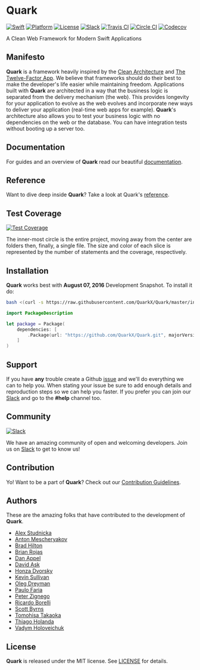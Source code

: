 # Quark

[![Swift][swift-badge]][swift-url]
[![Platform][platform-badge]][platform-url]
[![License][mit-badge]][mit-url]
[![Slack][slack-badge]][slack-url]
[![Travis CI][travis-badge]][travis-url]
[![Circle CI][circle-ci-badge]][circle-ci-url]
[![Codecov][codecov-badge]][codecov-url]

A Clean Web Framework for Modern Swift Applications

## Manifesto

**Quark** is a framework heavily inspired by the [Clean Architecture](https://blog.8thlight.com/uncle-bob/2012/08/13/the-clean-architecture.html) and [The Twelve-Factor App](http://12factor.net). We believe that frameworks should do their best to make the developer's life easier while maintaining freedom. Applications built with **Quark** are architected in a way that the business logic is separated from the delivery mechanism (the web). This provides longevity for your application to evolve as the web evolves and incorporate new ways to deliver your application (real-time web apps for example). **Quark**'s architecture also allows you to test your business logic with no dependencies on the web or the database. You can have integration tests without booting up a server too.

## Documentation

For guides and an overview of **Quark** read our beautiful [documentation](https://quark-docs.readme.io).

## Reference

Want to dive deep inside **Quark**? Take a look at Quark's [reference](http://reference.quark.zewo.io).

## Test Coverage

[![Test Coverage][codecov-sunburst]][codecov-url]

The inner-most circle is the entire project, moving away from the center are folders then, finally, a single file. The size and color of each slice is represented by the number of statements and the coverage, respectively.

## Installation

**Quark** works best with **August 07, 2016** Development Snapshot. To install it do:

```sh
bash <(curl -s https://raw.githubusercontent.com/QuarkX/Quark/master/install-swift.sh) DEVELOPMENT-SNAPSHOT-2016-08-07-a
```

```swift
import PackageDescription

let package = Package(
    dependencies: [
        .Package(url: "https://github.com/QuarkX/Quark.git", majorVersion: 0, minor: 0)
    ]
)
```

## Support

If you have **any** trouble create a Github [issue](https://github.com/QuarkX/Quark/issues/new) and we'll do everything we can to help you. When stating your issue be sure to add enough details and reproduction steps so we can help you faster. If you prefer you can join our [Slack](http://slack.zewo.io) and go to the **#help** channel too.

## Community

[![Slack][slack-image]][slack-url]

We have an amazing community of open and welcoming developers. Join us on [Slack](http://slack.zewo.io) to get to know us!

## Contribution

Yo! Want to be a part of **Quark**? Check out our [Contribution Guidelines](CONTRIBUTING.md).

## Authors

These are the amazing folks that have contributed to the development of **Quark**.

- [Alex Studnicka](https://github.com/alex-alex)
- [Anton Mescheryakov](https://github.com/antonmes)
- [Brad Hilton](https://github.com/bradhilton)
- [Brian Rojas](https://github.com/marchinram)
- [Dan Appel](https://github.com/Danappelxx)
- [David Ask](https://github.com/formbound)
- [Honza Dvorsky](https://github.com/czechboy0)
- [Kevin Sullivan](https://github.com/kevinup7)
- [Oleg Dreyman](https://github.com/dreymonde)
- [Paulo Faria](http://github.com/paulofaria)
- [Peter Zignego](https://github.com/pvzig)
- [Ricardo Borelli](http://github.com/rabc)
- [Scott Byrns](https://github.com/scottbyrns)
- [Tomohisa Takaoka](https://github.com/tomohisa)
- [Thiago Holanda](http://github.com/unnamedd)
- [Vadym Holoveichuk](https://github.com/goloveychuk)

## License

**Quark** is released under the MIT license. See [LICENSE](https://raw.githubusercontent.com/QuarkX/Quark/master/LICENSE) for details.

[swift-badge]: https://img.shields.io/badge/Swift-3.0-orange.svg?style=flat
[swift-url]: https://swift.org
[zewo-badge]: https://img.shields.io/badge/Zewo-0.5-FF7565.svg?style=flat
[zewo-url]: http://zewo.io
[platform-badge]: https://img.shields.io/badge/Platforms-macOS%20&%20Linux-lightgray.svg?style=flat
[platform-url]: https://swift.org
[mit-badge]: https://img.shields.io/badge/License-MIT-blue.svg?style=flat
[mit-url]: https://tldrlegal.com/license/mit-license
[slack-image]: http://s13.postimg.org/ybwy92ktf/Slack.png
[slack-badge]: https://zewo-slackin.herokuapp.com/badge.svg
[slack-url]: http://slack.zewo.io
[travis-badge]: https://travis-ci.org/QuarkX/Quark.svg?branch=master
[travis-url]: https://travis-ci.org/QuarkX/Quark
[circle-ci-badge]: https://circleci.com/gh/QuarkX/Quark/tree/master.svg?style=shield
[circle-ci-url]: https://circleci.com/gh/QuarkX/Quark
[codecov-badge]: https://codecov.io/gh/QuarkX/Quark/branch/master/graph/badge.svg
[codecov-url]: https://codecov.io/gh/QuarkX/Quark
[codecov-sunburst]: https://codecov.io/gh/QuarkX/Quark/branch/master/graphs/sunburst.svg
